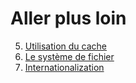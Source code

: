 # Aller plus loin

5. [Utilisation du cache](./utilisation_du_cache/README.md)
5. [Le système de fichier](./le_systeme_de_fichier/README.md)
7. [Internationalization](./internationalization/README.md)